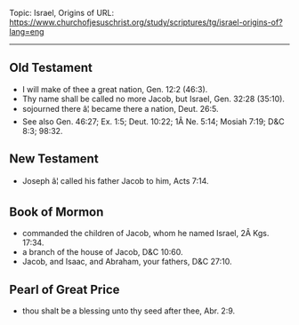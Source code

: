 Topic: Israel, Origins of
URL: https://www.churchofjesuschrist.org/study/scriptures/tg/israel-origins-of?lang=eng

---

## Old Testament

- I will make of thee a great nation, Gen. 12:2 (46:3).
- Thy name shall be called no more Jacob, but Israel, Gen. 32:28 (35:10).
- sojourned there â¦ became there a nation, Deut. 26:5.
- See also Gen. 46:27; Ex. 1:5; Deut. 10:22; 1Â Ne. 5:14; Mosiah 7:19; D&C 8:3; 98:32.

## New Testament

- Joseph â¦ called his father Jacob to him, Acts 7:14.

## Book of Mormon

- commanded the children of Jacob, whom he named Israel, 2Â Kgs. 17:34.
- a branch of the house of Jacob, D&C 10:60.
- Jacob, and Isaac, and Abraham, your fathers, D&C 27:10.

## Pearl of Great Price

- thou shalt be a blessing unto thy seed after thee, Abr. 2:9.

